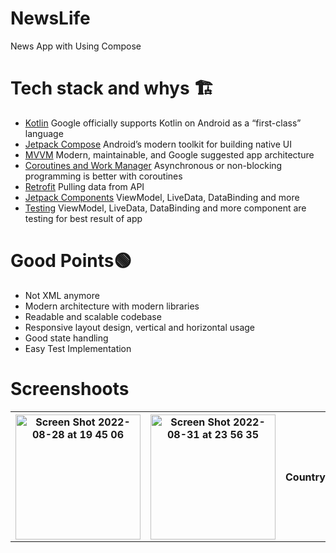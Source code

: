 # NewsLife

<p align="left">
News App with Using Compose
</p>

# Tech stack and whys 🏗

<ul align="left">
<li><a href="https://kotlinlang.org/">Kotlin</a> Google officially supports Kotlin on Android as a “first-class” language</li>
<li><a href="https://developer.android.com/jetpack/compose">Jetpack Compose</a> Android’s modern toolkit for building native UI </li>
<li><a href="https://developer.android.com/jetpack/guide"> MVVM</a> Modern, maintainable, and Google suggested app architecture</li>
<li><a href="https://kotlinlang.org/docs/coroutines-overview.html">Coroutines and Work Manager</a> Asynchronous or non-blocking programming is better with coroutines</li>
<li><a href="https://square.github.io/retrofit/">Retrofit</a> Pulling data from API </li>
<li><a href="https://developer.android.com/jetpack">Jetpack Components</a> ViewModel, LiveData, DataBinding and more </li>
<li><a href="https://developer.android.com/studio/test">Testing</a> ViewModel, LiveData, DataBinding and more component are testing for best result of app </li>
</ul>

#  Good Points🟢

<ul align="left">
<li>Not XML anymore </li>
<li>Modern architecture with modern libraries</li>
<li>Readable and scalable codebase</li>
<li>Responsive layout design, vertical and horizontal usage</li>
<li>Good state handling</li>
<li>Easy Test Implementation</li>
</ul>

# Screenshoots 

<table>
  <tr>
    <th><img width="200" alt="Screen Shot 2022-08-28 at 19 45 06" src="https://user-images.githubusercontent.com/32849662/187085223-8964214b-80e7-49ad-86e3-fc6bee8a72ef.png"></th>
    <th><img width="200" alt="Screen Shot 2022-08-31 at 23 56 35" src="https://user-images.githubusercontent.com/32849662/187780868-b1218a81-bd47-429e-b122-14dd6f7595ec.png"></th>
    <th>Country</th>
  </tr>
  <tr>
</table>
